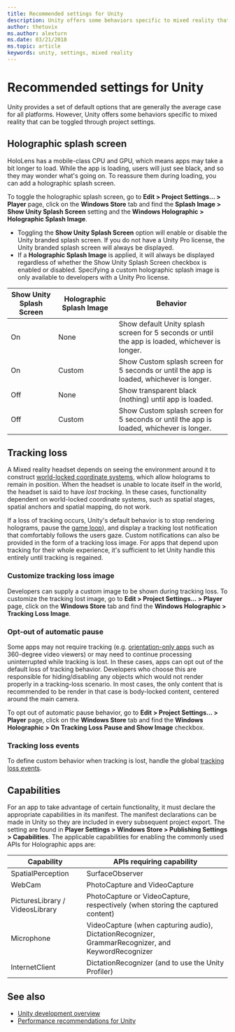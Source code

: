 ```yaml
---
title: Recommended settings for Unity
description: Unity offers some behaviors specific to mixed reality that can be toggled through project settings.
author: thetuvix
ms.author: alexturn
ms.date: 03/21/2018
ms.topic: article
keywords: unity, settings, mixed reality
---
```




# Recommended settings for Unity

Unity provides a set of default options that are generally the average case for all platforms. However, Unity offers some behaviors specific to mixed reality that can be toggled through project settings.

## Holographic splash screen

HoloLens has a mobile-class CPU and GPU, which means apps may take a bit longer to load. While the app is loading, users will just see black, and so they may wonder what's going on. To reassure them during loading, you can add a holographic splash screen.

To toggle the holographic splash screen, go to **Edit > Project Settings... > Player** page, click on the **Windows Store** tab and find the **Splash Image > Show Unity Splash Screen** setting and the **Windows Holographic > Holographic Splash Image**.
* Toggling the **Show Unity Splash Screen** option will enable or disable the Unity branded splash screen. If you do not have a Unity Pro license, the Unity branded splash screen will always be displayed.
* If a **Holographic Splash Image** is applied, it will always be displayed regardless of whether the Show Unity Splash Screen checkbox is enabled or disabled. Specifying a custom holographic splash image is only available to developers with a Unity Pro license.

|  Show Unity Splash Screen  |  Holographic Splash Image  |  Behavior |
|----------|----------|----------|
|  On  |  None  |  Show default Unity splash screen for 5 seconds or until the app is loaded, whichever is longer. | 
|  On  |  Custom  |  Show Custom splash screen for 5 seconds or until the app is loaded, whichever is longer. | 
|  Off  |  None  |  Show transparent black (nothing) until app is loaded. | 
|  Off  |  Custom  |  Show Custom splash screen for 5 seconds or until the app is loaded, whichever is longer. | 

## Tracking loss

A Mixed reality headset depends on seeing the environment around it to construct [world-locked coordinate systems](coordinate-systems-in-unity.md), which allow holograms to remain in position. When the headset is unable to locate itself in the world, the headset is said to have *lost tracking*. In these cases, functionality dependent on world-locked coordinate systems, such as spatial stages, spatial anchors and spatial mapping, do not work.

If a loss of tracking occurs, Unity's default behavior is to stop rendering holograms, pause the [game loop](http://docs.unity3d.com/Manual/ExecutionOrder.html)), and display a tracking lost notification that comfortably follows the users gaze. Custom notifications can also be provided in the form of a tracking loss image. For apps that depend upon tracking for their whole experience, it's sufficient to let Unity handle this entirely until tracking is regained.

### Customize tracking loss image

Developers can supply a custom image to be shown during tracking loss. To customize the tracking lost image, go to **Edit > Project Settings... > Player** page, click on the **Windows Store** tab and find the **Windows Holographic > Tracking Loss Image**.

### Opt-out of automatic pause

Some apps may not require tracking (e.g. [orientation-only apps](coordinate-systems-in-unity.md) such as 360-degree video viewers) or may need to continue processing uninterrupted while tracking is lost. In these cases, apps can opt out of the default loss of tracking behavior. Developers who choose this are responsible for hiding/disabling any objects which would not render properly in a tracking-loss scenario. In most cases, the only content that is recommended to be render in that case is body-locked content, centered around the main camera.

To opt out of automatic pause behavior, go to **Edit > Project Settings... > Player** page, click on the **Windows Store** tab and find the **Windows Holographic > On Tracking Loss Pause and Show Image** checkbox.

### Tracking loss events

To define custom behavior when tracking is lost, handle the global [tracking loss events](tracking-loss-in-unity.md).

## Capabilities

For an app to take advantage of certain functionality, it must declare the appropriate capabilities in its manifest. The manifest declarations can be made in Unity so they are included in every subsequent project export. The setting are found in **Player Settings > Windows Store > Publishing Settings > Capabilities**. The applicable capabilities for enabling the commonly used APIs for Holographic apps are:
<br>

|  Capability  |  APIs requiring capability |
|----------|----------|
|  SpatialPerception  |  SurfaceObserver | 
|  WebCam  |  PhotoCapture and VideoCapture | 
|  PicturesLibrary / VideosLibrary  |  PhotoCapture or VideoCapture, respectively (when storing the captured content) | 
|  Microphone  |  VideoCapture (when capturing audio), DictationRecognizer, GrammarRecognizer, and KeywordRecognizer | 
|  InternetClient  |  DictationRecognizer (and to use the Unity Profiler) | 

## See also
* [Unity development overview](unity-development-overview.md)
* [Performance recommendations for Unity](performance-recommendations-for-unity.md)